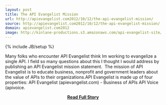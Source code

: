 ```yaml
---
layout: post
title: The API Evangelist Mission
url: http://apievangelist.com2012/10/12/the-api-evangelist-mission/
source: http://apievangelist.com2012/10/12/the-api-evangelist-mission/
domain: apievangelist.com2012
image: http://kinlane-productions.s3.amazonaws.com/api-evangelist-site/blog/api-evangelist-logo-400.png
---
```

{% include JB/setup %}<p>Many folks who encounter API Evangelist think Im working to evangelize a single API. I field so many questions about this I thought I would address by publishing an API Evangelist mission statement.  The mission of API Evangelist is to educate business, nonprofit and government leaders about the value of APIs to their organizations.API Evangelist is made up of four properties: API Evangelist (apievangelist.com) - Business of APIs API Voice (apivoice.</p>
<center><p><a href="http://apievangelist.com2012/10/12/the-api-evangelist-mission/" style='padding:25px; font-sze:18px; font-weight: bold;'>Read Full Story</a></p></center>
